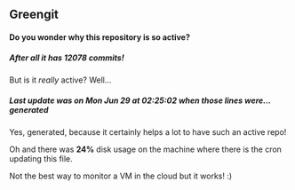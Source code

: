 ## Greengit

#### Do you wonder why this repository is so active?

##### After all it has 12078 commits!

But is it *really* active? Well...

##### Last update was on Mon Jun 29 at 02:25:02 when those lines were... generated

Yes, generated, because it certainly helps a lot to have such an active repo!

Oh and there was **24%** disk usage on the machine
where there is the cron updating this file.

Not the best way to monitor a VM in the cloud but it works! :)
